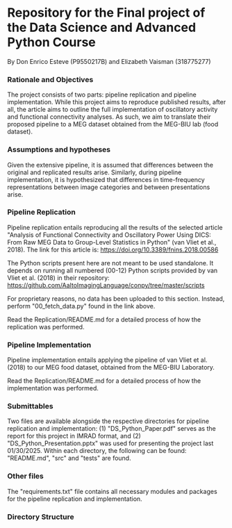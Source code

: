 <h1> Repository for the Final project of the Data Science and Advanced Python Course </h1>

By Don Enrico Esteve (P9550217B) and Elizabeth Vaisman (318775277) 

<h3> Rationale and Objectives </h3>
The project consists of two parts: pipeline replication and pipeline implementation. While this project aims to reproduce published results, after all, the article aims to outline
the full implementation of oscillatory activity and functional connectivity analyses. As such, we aim to translate their proposed pipeline to a MEG dataset obtained from the MEG-BIU lab (food dataset).

<h3> Assumptions and hypotheses </h3>
Given the extensive pipeline, it is assumed that differences between the original and replicated results arise. Similarly, during pipeline implementation, it is hypothesized that differences in time-frequency representations between image categories and between presentations arise.

<h3> Pipeline Replication </h3>

Pipeline replication entails reproducing all the results of the selected article "Analysis of Functional Connectivity and Oscillatory Power Using DICS: From Raw MEG Data to Group-Level Statistics in Python" (van Vliet et al., 2018). The link for this article is: https://doi.org/10.3389/fnins.2018.00586

The Python scripts present here are not meant to be used standalone. It depends on running all numbered (00-12) Python scripts provided by van Vliet et al. (2018) in their repository: https://github.com/AaltoImagingLanguage/conpy/tree/master/scripts

For proprietary reasons, no data has been uploaded to this section. Instead, perform "00_fetch_data.py" found in the link above.

Read the Replication/README.md for a detailed process of how the replication was performed.

<h3> Pipeline Implementation </h3>

Pipeline implementation entails applying the pipeline of van Vliet et al. (2018) to our MEG food dataset, obtained from the MEG-BIU Laboratory.

Read the Replication/README.md for a detailed process of how the implementation was performed.

<h3> Submittables </h3>
Two files are available alongside the respective directories for pipeline replication and implementation: (1) "DS_Python_Paper.pdf" serves as the report for this project in IMRAD format, and (2) "DS_Python_Presentation.pptx" was used for presenting the project last 01/30/2025. Within each directory, the following can be found: "README.md", "src" and "tests" are found.

<h3> Other files </h3>
The "requirements.txt" file contains all necessary modules and packages for the pipeline replication and implementation.

<h3> Directory Structure </h3>



